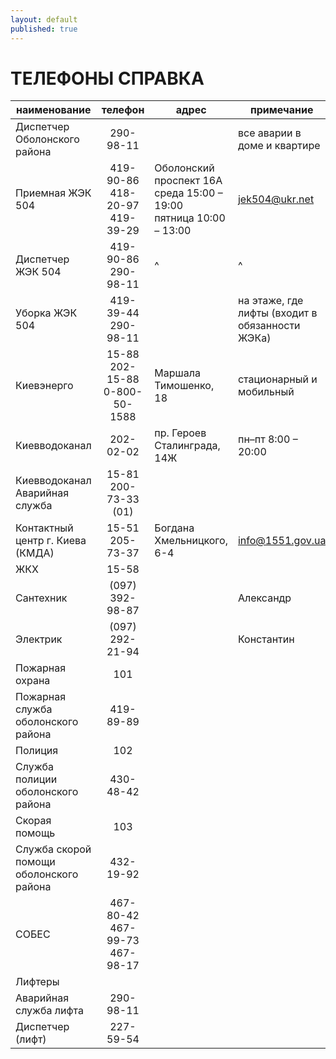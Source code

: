 ```yaml
---
layout: default
published: true
---
```


# ТЕЛЕФОНЫ СПРАВКА

| наименование | телефон | адрес | примечание |
|---|:---:|---|---|
| Диспетчер Оболонского района | 290-98-11 | | все аварии в доме и квартире |
| Приемная ЖЭК 504 | 419-90-86<br>418-20-97<br>419-39-29 | Оболонский проспект 16А<br>среда 15:00 – 19:00<br>пятница 10:00 – 13:00 | [jek504@ukr.net](mailto:jek504@ukr.net) |
| Диспетчер ЖЭК 504 | 419-90-86<br>290-98-11 | ^ | ^ |
| Уборка ЖЭК 504 | 419-39-44<br>290-98-11 || на этаже, где лифты (входит в обязанности ЖЭКа) |
| Киевэнерго | 15-88<br>202-15-88<br>0-800-50-1588 | Маршала Тимошенко, 18 | стационарный и мобильный |
| Киевводоканал | 202-02-02 | пр. Героев Сталинграда, 14Ж | пн–пт 8:00 – 20:00 |
| Киевводоканал<br>Аварийная служба | 15-81<br>200-73-33 (01) |  |  |
| Контактный центр г. Киева (КМДА) | 15-51<br>205-73-37 | Богдана Хмельницкого, 6-4 | [info@1551.gov.ua](mailto:info@1551.gov.ua) |
| ЖКХ | 15-58 |  |  |
| Сантехник | (097) 392-98-87 |  | Александр |
| Электрик | (097) 292-21-94 |  | Константин |
| Пожарная охрана | 101 |  |  |
| Пожарная служба оболонского района | 419-89-89 |  |  |
| Полиция | 102 |  |  |
| Служба полиции оболонского района | 430-48-42 |  |  |
| Скорая помощь | 103 |  |  |
| Служба скорой помощи оболонского района | 432-19-92 |  |  |
| СОБЕС | 467-80-42<br>467-99-73<br>467-98-17 |  |  |
| Лифтеры |  |  |  |
| Аварийная служба лифта | 290-98-11 |  |  |
| Диспетчер (лифт) | 227-59-54 |  |  |

